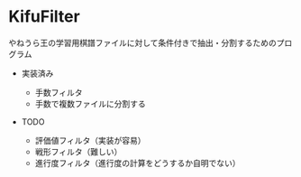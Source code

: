 # KifuFilter
やねうら王の学習用棋譜ファイルに対して条件付きで抽出・分割するためのプログラム


- 実装済み
  - 手数フィルタ
  - 手数で複数ファイルに分割する

- TODO 
  - 評価値フィルタ（実装が容易）
  - 戦形フィルタ（難しい）
  - 進行度フィルタ（進行度の計算をどうするか自明でない）
